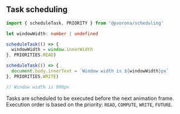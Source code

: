 ## Task scheduling

```ts
import { scheduleTask, PRIORITY } from '@pvorona/scheduling'

let windowWidth: number | undefined

scheduleTask(() => {
  windowWidth = window.innerWidth
}, PRIORITIES.READ)

scheduleTask(() => {
  document.body.innerText = `Window width is ${windowWidth}px`
}, PRIORITIES.WRITE)

// Window width is 900px
```

Tasks are scheduled to be executed before the next animation frame. Execution order is based on the priority: `READ`, `COMPUTE`, `WRITE`, `FUTURE`.